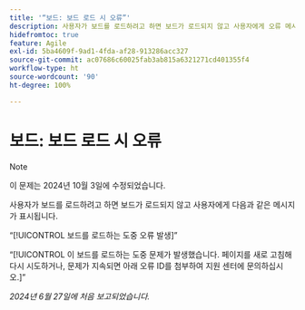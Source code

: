 ```yaml
---
title: '“보드: 보드 로드 시 오류”'
description: 사용자가 보드를 로드하려고 하면 보드가 로드되지 않고 사용자에게 오류 메시지가 표시됩니다.
hidefromtoc: true
feature: Agile
exl-id: 5ba4609f-9ad1-4fda-af28-913286acc327
source-git-commit: ac07686c60025fab3ab815a6321271cd401355f4
workflow-type: ht
source-wordcount: '90'
ht-degree: 100%

---
```


# 보드: 보드 로드 시 오류

>[!NOTE]
>
>이 문제는 2024년 10월 3일에 수정되었습니다.

사용자가 보드를 로드하려고 하면 보드가 로드되지 않고 사용자에게 다음과 같은 메시지가 표시됩니다.

“[!UICONTROL 보드를 로드하는 도중 오류 발생]”

“[!UICONTROL 이 보드를 로드하는 도중 문제가 발생했습니다. 페이지를 새로 고침해 다시 시도하거나, 문제가 지속되면 아래 오류 ID를 첨부하여 지원 센터에 문의하십시오.]”

_2024년 6월 27일에 처음 보고되었습니다._
